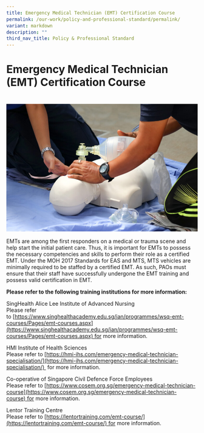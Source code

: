 ```yaml
---
title: Emergency Medical Technician (EMT) Certification Course
permalink: /our-work/policy-and-professional-standard/permalink/
variant: markdown
description: ""
third_nav_title: Policy & Professional Standard
---
```

# Emergency Medical Technician (EMT) Certification Course
# 
![](/images/Amb_Team_EMT_Full_Course.jpeg)

EMTs are among the first responders on a medical or trauma scene and help start the initial patient care. Thus, it is important for EMTs to possess the necessary competencies and skills to perform their role as a certified EMT. Under the MOH 2017 Standards for EAS and MTS, MTS vehicles are minimally required to be staffed by a certified EMT. As such, PAOs must ensure that their staff have successfully undergone the EMT training and possess valid certification in EMT.

**Please refer to the following training institutions for more information:**

SingHealth Alice Lee Institute of Advanced Nursing  
Please refer to [https://www.singhealthacademy.edu.sg/ian/programmes/wsq-emt-courses/Pages/emt-courses.aspx](https://www.singhealthacademy.edu.sg/ian/programmes/wsq-emt-courses/Pages/emt-courses.aspx) for more information.

HMI Institute of Health Sciences  
Please refer to [https://hmi-ihs.com/emergency-medical-technician-specialisation/](https://hmi-ihs.com/emergency-medical-technician-specialisation/)  for more information.

Co-operative of Singapore Civil Defence Force Employees  
Please refer to [https://www.cosem.org.sg/emergency-medical-technician-course](https://www.cosem.org.sg/emergency-medical-technician-course) for more information.

Lentor Training Centre  
Please refer to [https://lentortraining.com/emt-course/](https://lentortraining.com/emt-course/) for more information.